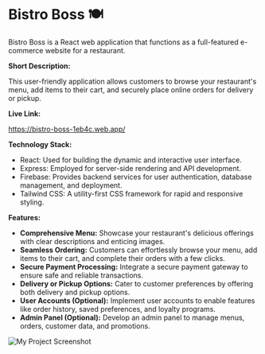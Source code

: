 # Bistro Boss 🍽️

Bistro Boss is a React web application that functions as a full-featured e-commerce website for a restaurant. 

**Short Description:**

This user-friendly application allows customers to browse your restaurant's menu, add items to their cart, and securely place online orders for delivery or pickup. 

**Live Link:**

https://bistro-boss-1eb4c.web.app/

**Technology Stack:**

* React: Used for building the dynamic and interactive user interface.
* Express: Employed for server-side rendering and API development.
* Firebase: Provides backend services for user authentication, database management, and deployment.
* Tailwind CSS: A utility-first CSS framework for rapid and responsive styling.

**Features:**

* **Comprehensive Menu:** Showcase your restaurant's delicious offerings with clear descriptions and enticing images.
* **Seamless Ordering:** Customers can effortlessly browse your menu, add items to their cart, and complete their orders with a few clicks.
* **Secure Payment Processing:** Integrate a secure payment gateway to ensure safe and reliable transactions.
* **Delivery or Pickup Options:** Cater to customer preferences by offering both delivery and pickup options.
* **User Accounts (Optional):** Implement user accounts to enable features like order history, saved preferences, and loyalty programs.
* **Admin Panel (Optional):** Develop an admin panel to manage menus, orders, customer data, and promotions.





![My Project Screenshot](https://i.ibb.co/kDQLvZR/image.png)


